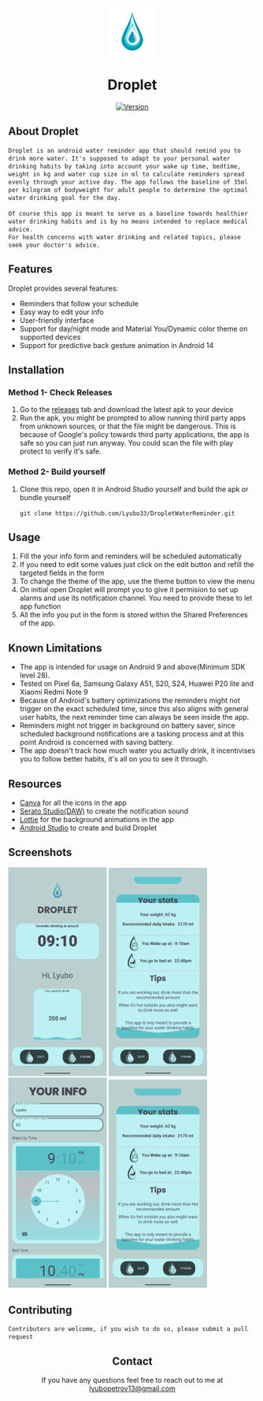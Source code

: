 <div align="center">
<img alt="Droplet logo" height="100" src="readme_assets/app_logo.png" width="100"/>

# Droplet
[![Version](https://badgen.net/github/release/Lyubo33/DropletWaterReminder)](https://github.com/Lyubo33/DropletWaterReminder/releases/tag/v1.1)
</div>

<div>

## About Droplet
    Droplet is an android water reminder app that should remind you to drink more water. It's supposed to adapt to your personal water drinking habits by taking into account your wake up time, bedtime, weight in kg and water cup size in ml to calculate reminders spread evenly through your active day. The app follows the baseline of 35ml per kilogram of bodyweight for adult people to determine the optimal water drinking goal for the day. 
    
    Of course this app is meant to serve as a baseline towards healthier water drinking habits and is by no means intended to replace medical advice.
    For health concerns with water drinking and related topics, please seek your doctor's advice.
</div>
<div>

## Features
Droplet provides several features:
- Reminders that follow your schedule
- Easy way to edit your info
- User-friendly interface
- Support for day/night mode and Material You/Dynamic color theme on supported devices
- Support for predictive back gesture animation in Android 14
</div>
<div>

## Installation
### Method 1- Check Releases
1. Go to the [releases](https://github.com/Lyubo33/DropletWaterReminder/releases) tab and download the latest apk to your device
2. Run the apk, you might be prompted to allow running third party apps from unknown sources, or  that the file might be dangerous. This is because of Google's policy
towards third party applications, the app is safe so you can just run anyway. You could scan the file with play protect to verify it's safe.

### Method 2- Build yourself
1. Clone this repo, open it in Android Studio yourself and build the apk or bundle yourself

    `git clone https://github.com/Lyubo33/DropletWaterReminder.git `
</div>
<div>

## Usage
1. Fill the your info form and reminders will be scheduled automatically
2. If you need to edit some values just click on the edit button and refill the targeted fields in the form
3. To change the theme of the app, use the theme button to view the menu
4. On initial open Droplet will prompt you to give it permision to set up alarms and use its notification channel. You need to provide these to let app function
5. All the info you put in the form is stored within the Shared Preferences of the app.

## Known Limitations
- The app is intended for usage on Android 9 and above(Minimum SDK level 28).
- Tested on Pixel 6a, Samsung Galaxy A51, S20, S24, Huawei P20 lite and Xiaomi Redmi Note 9
- Because of Android's battery optimizations the reminders might not trigger on the exact scheduled time, since this also aligns with general user habits, the next 
reminder time can always be seen inside the app.
- Reminders might not trigger in background on battery saver, since scheduled background notifications are a tasking process and at this point Android is concerned with saving battery.
- The app doesn't track how much water you actually drink, it incentivises you to follow better habits, it's all on you to see it through.
## Resources
- [Canva](https://www.canva.com/) for all the icons in the app
- [Serato Studio(DAW)](https://serato.com/) to create the notification sound
- [Lottie](https://lottiefiles.com/integrations) for the background animations in the app 
- [Android Studio](https://developer.android.com/studio) to create and build Droplet
</div>
<div>

## Screenshots
<p>
<img src="readme_assets/droplet_screenshot_1.png" alt="Droplet screenshot 1" width="200" style="margin-right: 30dp;">
<img src="readme_assets/droplet_screenshot_2.png" alt="Droplet screenshot 1" width="200" style="margin-right: 30dp;">
<img src="readme_assets/droplet_screenshot_3.png" alt="Droplet screenshot 1" width="200" style="margin-right: 30dp;">
<img src="readme_assets/droplet_screenshot_2.png" alt="Droplet screenshot 1" width="200">
</p>

## Contributing
    Contributers are welcome, if you wish to do so, please submit a pull request
</div>
<div align="center">

## Contact
If you have any questions feel free to reach out to me at [lyubopetrov13@gmail.com](mailto:lyubopetrov13@gmail.com)
</div>



